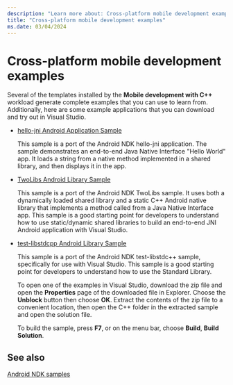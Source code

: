 ```yaml
---
description: "Learn more about: Cross-platform mobile development examples"
title: "Cross-platform mobile development examples"
ms.date: 03/04/2024
---
```

# Cross-platform mobile development examples

Several of the templates installed by the **Mobile development with C++** workload generate complete examples that you can use to learn from. Additionally, here are some example applications that you can download and try out in Visual Studio.

- [hello-jni Android Application Sample](https://github.com/android/ndk-samples/tree/master/hello-jni)

   This sample is a port of the Android NDK hello-jni application. The sample demonstrates an end-to-end Java Native Interface "Hello World" app. It loads a string from a native method implemented in a shared library, and then displays it in the app.

- [TwoLibs Android Library Sample](https://github.com/microsoftarchive/msdn-code-gallery-community-s-z/tree/master/TwoLibs%20Android%20Library%20Sample)

   This sample is a port of the Android NDK TwoLibs sample. It uses both a dynamically loaded shared library and a static C++ Android native library that implements a method called from a Java Native Interface app. This sample is a good starting point for developers to understand how to use static/dynamic shared libraries to build an end-to-end JNI Android application with Visual Studio.

- [test-libstdcpp Android Library Sample](https://github.com/microsoftarchive/msdn-code-gallery-community-s-z/tree/master/test-libstdcpp%20Android%20Library%20Sample)

   This sample is a port of the Android NDK test-libstdc++ sample, specifically for use with Visual Studio. This sample is a good starting point for developers to understand how to use the Standard Library.

  To open one of the examples in Visual Studio, download the zip file and open the **Properties** page of the downloaded file in Explorer. Choose the **Unblock** button then choose **OK**. Extract the contents of the zip file to a convenient location, then open the C++ folder in the extracted sample and open the solution file.

  To build the sample, press **F7**, or on the menu bar, choose **Build**, **Build Solution**.

## See also

[Android NDK samples](https://github.com/android/ndk-samples/tree/master/)
